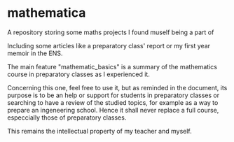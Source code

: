 # mathematica

A repository storing some maths projects I found muself being a part of

Including some articles like a preparatory class' report or my first year memoir in the ENS.

The main feature "mathematic_basics" is a summary of the mathematics course in preparatory classes as I experienced it.

Concerning this one, feel free to use it, but as reminded in the document, its purpose is to be an help or support for students in preparatory classes or searching to have a review of the studied topics, for example as a way to prepare an ingeneering school. Hence it shall never replace a full course, especcially those of preparatory classes.

This remains the intellectual property of my teacher and myself.
